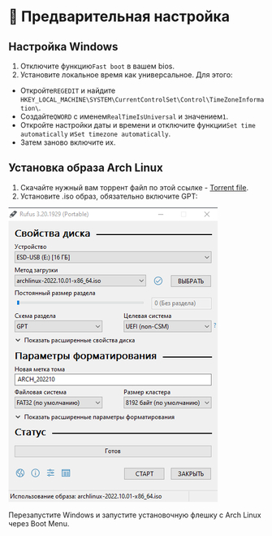 # 🔌 Предварительная настройка

## Настройка Windows

1. Отключите функцию`Fast boot` в вашем bios. &#x20;
2. Установите локальное время как универсальное. Для этого:

* Откройте`REGEDIT` и найдите `HKEY_LOCAL_MACHINE\SYSTEM\CurrentControlSet\Control\TimeZoneInformation\`.
* Создайте`QWORD` с именем`RealTimeIsUniversal` и значением`1`.
* Откройте настройки даты и времени и отключите функции`Set time automatically` и`Set timezone automatically`.
* Затем заново включите их.

## Установка образа Arch Linux

1. Скачайте нужный вам торрент файл по этой ссылке - [Torrent file](https://archlinux.org/releng/releases/).
2. Установите .iso образ, обязательно включите GPT:

![rufus install](../../assets/rufus.png)

Перезапустите Windows и запустите установочную флешку с Arch Linux через Boot Menu.
